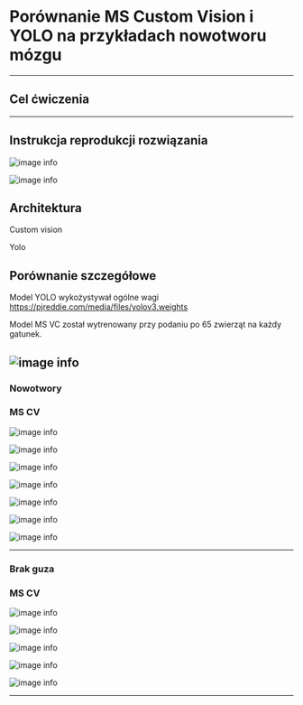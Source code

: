 # Porównanie MS Custom Vision i YOLO na przykładach nowotworu mózgu
---
## Cel ćwiczenia


---
## Instrukcja reprodukcji rozwiązania

![image info](./img/cancer_data/resource.png)


![image info](./img/cancer_data/resource2.png)

## Architektura
Custom vision

Yolo
## Porównanie szczegółowe

Model YOLO wykożystywał ogólne wagi https://pjreddie.com/media/files/yolov3.weights

Model MS VC został wytrenowany przy podaniu po 65 zwierząt na każdy gatunek.

![image info](./img/general.png)
---
### Nowotwory
### MS CV
![image info](./img/cancer_data/cancer1.png)

![image info](./img/cancer_data/cancer2.png)


![image info](./img/cancer_data/cancer3.png)

![image info](./img/cancer_data/cancer5.png)


![image info](./img/cancer_data/cancer6.png)


![image info](./img/cancer_data/cancer7.png)


![image info](./img/cancer_data/cancer8.png)



---


### Brak guza
### MS CV
![image info](./img/cancer_data/no_tumor1.png)


![image info](./img/cancer_data/no_tumor2.png)

![image info](./img/cancer_data/no_tumor3.png)

![image info](./img/cancer_data/no_tumor4.png)

![image info](./img/cancer_data/no_tumor5.png)

---


